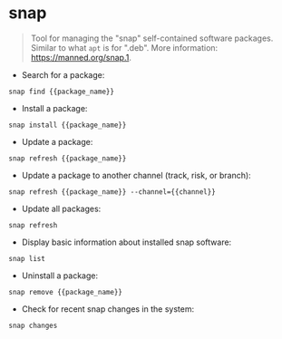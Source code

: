 # snap

> Tool for managing the "snap" self-contained software packages.
> Similar to what `apt` is for ".deb".
> More information: <https://manned.org/snap.1>.

- Search for a package:

`snap find {{package_name}}`

- Install a package:

`snap install {{package_name}}`

- Update a package:

`snap refresh {{package_name}}`

- Update a package to another channel (track, risk, or branch):

`snap refresh {{package_name}} --channel={{channel}}`

- Update all packages:

`snap refresh`

- Display basic information about installed snap software:

`snap list`

- Uninstall a package:

`snap remove {{package_name}}`

- Check for recent snap changes in the system:

`snap changes`
